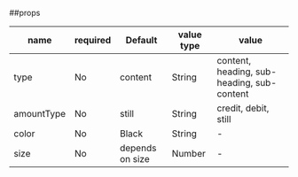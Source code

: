 ##props

| name       | required | Default         | value type | value                                      |
| ---------- | -------- | --------------- | ---------- | ------------------------------------------ |
| type       | No       | content         | String     | content, heading, sub-heading, sub-content |
| amountType | No       | still           | String     | credit, debit, still                       |
| color      | No       | Black           | String     | -                                          |
| size       | No       | depends on size | Number     | -                                          |
